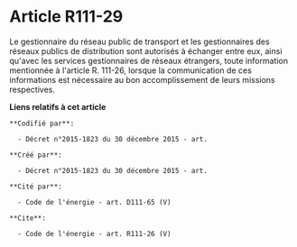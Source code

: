 # Article R111-29

Le gestionnaire du réseau public de transport et les gestionnaires des réseaux publics de distribution sont autorisés à
échanger entre eux, ainsi qu'avec les services gestionnaires de réseaux étrangers, toute information mentionnée à l'article
R. 111-26, lorsque la communication de ces informations est nécessaire au bon accomplissement de leurs missions respectives.

**Liens relatifs à cet article**

	**Codifié par**:

	  - Décret n°2015-1823 du 30 décembre 2015 - art.

	**Créé par**:

	  - Décret n°2015-1823 du 30 décembre 2015 - art.

	**Cité par**:

	  - Code de l'énergie - art. D111-65 (V)

	**Cite**:

	  - Code de l'énergie - art. R111-26 (V)
